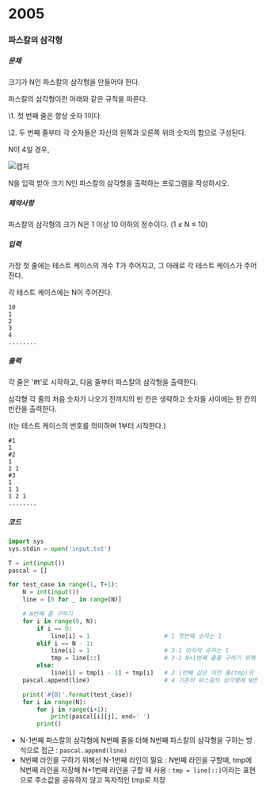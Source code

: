 # 2005

### 파스칼의 삼각형

##### 문제

크기가 N인 파스칼의 삼각형을 만들어야 한다.

파스칼의 삼각형이란 아래와 같은 규칙을 따른다.

\1. 첫 번째 줄은 항상 숫자 1이다.

\2. 두 번째 줄부터 각 숫자들은 자신의 왼쪽과 오른쪽 위의 숫자의 합으로 구성된다.

N이 4일 경우,


![캡처](2005.assets/캡처.PNG)


N을 입력 받아 크기 N인 파스칼의 삼각형을 출력하는 프로그램을 작성하시오.



##### 제약사항

파스칼의 삼각형의 크기 N은 1 이상 10 이하의 정수이다. (1 ≤ N ≤ 10)



##### 입력

가장 첫 줄에는 테스트 케이스의 개수 T가 주어지고, 그 아래로 각 테스트 케이스가 주어진다.

각 테스트 케이스에는 N이 주어진다.

```
10
1
2
3
4
........
```



##### 출력

각 줄은 '#t'로 시작하고, 다음 줄부터 파스칼의 삼각형을 출력한다.

삼각형 각 줄의 처음 숫자가 나오기 전까지의 빈 칸은 생략하고 숫자들 사이에는 한 칸의 빈칸을 출력한다.

(t는 테스트 케이스의 번호를 의미하며 1부터 시작한다.)

```
#1
1 
#2
1 
1 1 
#3
1 
1 1 
1 2 1 
........
```



##### 코드

```python
import sys
sys.stdin = open('input.txt')

T = int(input())
pascal = []	

for test_case in range(1, T+1):
    N = int(input())
    line = [0 for _ in range(N)]			

    # N번째 줄 구하기
    for i in range(0, N):
        if i == 0:
            line[i] = 1                     # 1 첫번째 숫자는 1
        elif i == N - 1:
            line[i] = 1                     # 3-1 마지막 숫자는 1
            tmp = line[::]                  # 3-2 N+1번째 줄을 구하기 위해 tmp에 line을 저장
        else:
            line[i] = tmp[i - 1] + tmp[i]   # 2 i번째 값은 이전 줄(tmp)의 i-1 값 + i 값
    pascal.append(line)                     # 4 기존의 파스칼의 삼각형에 N번째 줄 추가

    print('#{0}'.format(test_case))
    for i in range(N):
        for j in range(i+1):
            print(pascal[i][j], end=' ')
        print()
```

- N-1번째 파스칼의 삼각형에 N번째 줄을 더해 N번째 파스칼의 삼각형을 구하는 방식으로 접근
  : `pascal.append(line)`
- N번째 라인을 구하기 위해선 N-1번째 라인이 필요
  : N번째 라인을 구할때, tmp에 N번째 라인을 저장해 N+1번째 라인을 구할 때 사용
  : `tmp = line[::]`이라는 표현으로 주소값을 공유하지 않고 독자적인 tmp로 저장